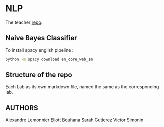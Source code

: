 # NLP

The teacher [repo](https://github.com/mvonwyl/epita/tree/master/NLP/2022).

## Naive Bayes Classifier

To install spacy english pipeline :

```bash
python -m spacy download en_core_web_sm
```

## Structure of the repo
Each Lab as its own markdown file, named the same as the corresponding lab.


## AUTHORS
Alexandre Lemonnier
Eliott Bouhana
Sarah Gutierez
Victor Simonin
